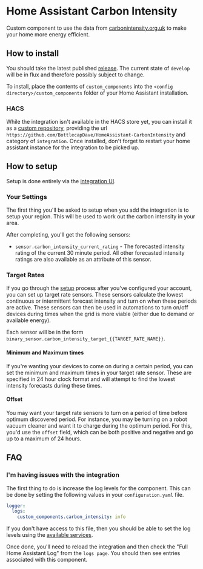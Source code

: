 # Home Assistant Carbon Intensity

Custom component to use the data from [carbonintensity.org.uk](https://carbonintensity.org.uk) to make your home more energy efficient.

## How to install

You should take the latest published [release](https://github.com/BottlecapDave/HomeAssistant-CarbonIntensity/releases). The current state of `develop` will be in flux and therefore possibly subject to change.

To install, place the contents of `custom_components` into the `<config directory>/custom_components` folder of your Home Assistant installation.

### HACS

While the integration isn't available in the HACS store yet, you can install it as a [custom repository](https://hacs.xyz/docs/faq/custom_repositories), providing the url `https://github.com/BottlecapDave/HomeAssistant-CarbonIntensity` and category of `integration`. Once installed, don't forget to restart your home assistant instance for the integration to be picked up.

## How to setup

Setup is done entirely via the [integration UI](https://my.home-assistant.io/redirect/config_flow_start/?domain=carbon_intensity).

### Your Settings

The first thing you'll be asked to setup when you add the integration is to setup your region. This will be used to work out the carbon intensity in your area.

After completing, you'll get the following sensors:

* `sensor.carbon_intensity_current_rating` - The forecasted intensity rating of the current 30 minute period. All other forecasted intensity ratings are also available as an attribute of this sensor.

### Target Rates

If you go through the [setup](https://my.home-assistant.io/redirect/config_flow_start/?domain=octopus_energy) process after you've configured your account, you can set up target rate sensors. These sensors calculate the lowest continuous or intermittent forecast intensity and turn on when these periods are active. These sensors can then be used in automations to turn on/off devices during times when the grid is more viable (either due to demand or available energy).

Each sensor will be in the form `binary_sensor.carbon_intensity_target_{{TARGET_RATE_NAME}}`.

#### Minimum and Maximum times

If you're wanting your devices to come on during a certain period, you can set the minimum and maximum times in your target rate sensor. These are specified in 24 hour clock format and will attempt to find the lowest intensity forecasts during these times.

#### Offset

You may want your target rate sensors to turn on a period of time before optimum discovered period. For instance, you may be turning on a robot vacuum cleaner and want it to charge during the optimum period. For this, you'd use the `offset` field, which can be both positive and negative and go up to a maximum of 24 hours.

## FAQ

### I'm having issues with the integration

The first thing to do is increase the log levels for the component. This can be done by setting the following values in your `configuration.yaml` file.

```yaml
logger:
  logs:
    custom_components.carbon_intensity: info
```

If you don't have access to this file, then you should be able to set the log levels using the [available services](https://www.home-assistant.io/integrations/logger/).

Once done, you'll need to reload the integration and then check the "Full Home Assistant Log" from the `logs page`. You should then see entries associated with this component.
